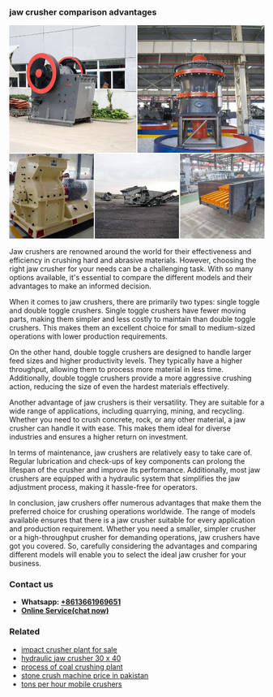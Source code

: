 <h3>jaw crusher comparison advantages</h3><img src='1706773293.jpg' alt=''><p>Jaw crushers are renowned around the world for their effectiveness and efficiency in crushing hard and abrasive materials. However, choosing the right jaw crusher for your needs can be a challenging task. With so many options available, it's essential to compare the different models and their advantages to make an informed decision.</p><p>When it comes to jaw crushers, there are primarily two types: single toggle and double toggle crushers. Single toggle crushers have fewer moving parts, making them simpler and less costly to maintain than double toggle crushers. This makes them an excellent choice for small to medium-sized operations with lower production requirements.</p><p>On the other hand, double toggle crushers are designed to handle larger feed sizes and higher productivity levels. They typically have a higher throughput, allowing them to process more material in less time. Additionally, double toggle crushers provide a more aggressive crushing action, reducing the size of even the hardest materials effectively.</p><p>Another advantage of jaw crushers is their versatility. They are suitable for a wide range of applications, including quarrying, mining, and recycling. Whether you need to crush concrete, rock, or any other material, a jaw crusher can handle it with ease. This makes them ideal for diverse industries and ensures a higher return on investment.</p><p>In terms of maintenance, jaw crushers are relatively easy to take care of. Regular lubrication and check-ups of key components can prolong the lifespan of the crusher and improve its performance. Additionally, most jaw crushers are equipped with a hydraulic system that simplifies the jaw adjustment process, making it hassle-free for operators.</p><p>In conclusion, jaw crushers offer numerous advantages that make them the preferred choice for crushing operations worldwide. The range of models available ensures that there is a jaw crusher suitable for every application and production requirement. Whether you need a smaller, simpler crusher or a high-throughput crusher for demanding operations, jaw crushers have got you covered. So, carefully considering the advantages and comparing different models will enable you to select the ideal jaw crusher for your business.</p><h3>Contact us</h3><ul><li><strong>Whatsapp:&nbsp;<a href="https://wa.me/8613661969651">+8613661969651</a></strong></li><li><a href="https://swt.shibang-china.com/?git&amp;zhl&amp;jaw crusher comparison advantages"><strong>Online Service(chat now)</strong></a></li></ul><h3>Related</h3><ul><li><a href='impact crusher plant for sale.md'>impact crusher plant for sale</a></li><li><a href='hydraulic jaw crusher 30 x 40.md'>hydraulic jaw crusher 30 x 40</a></li><li><a href='process of coal crushing plant.md'>process of coal crushing plant</a></li><li><a href='stone crush machine price in pakistan.md'>stone crush machine price in pakistan</a></li><li><a href='tons per hour mobile crushers.md'>tons per hour mobile crushers</a></li></ul>